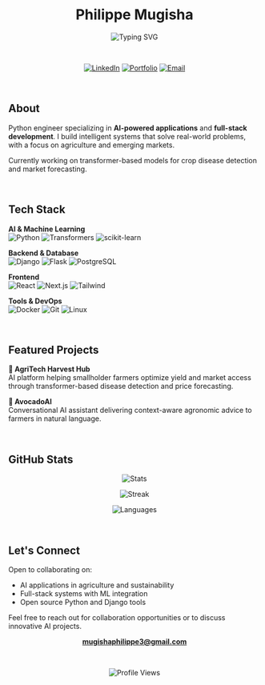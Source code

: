 <div align="center">

# Philippe Mugisha

![Typing SVG](https://readme-typing-svg.demolab.com?font=Fira+Code&weight=500&size=22&duration=3000&pause=1000&color=3B82F6&center=true&vCenter=true&width=500&lines=AI+Engineer+%7C+Full-Stack+Developer;Transforming+Agriculture+with+AI;Building+Intelligent+Solutions)

<br>

[![LinkedIn](https://img.shields.io/badge/LinkedIn-0A66C2?style=flat&logo=linkedin&logoColor=white)](https://www.linkedin.com/in/philippe-mugisha-934470272/)
[![Portfolio](https://img.shields.io/badge/Portfolio-000000?style=flat&logo=vercel&logoColor=white)](https://philippe-kappa.vercel.app/)
[![Email](https://img.shields.io/badge/Email-EA4335?style=flat&logo=gmail&logoColor=white)](mailto:mugishaphilippe3@gmail.com)

</div>

<br>

## About

Python engineer specializing in **AI-powered applications** and **full-stack development**. I build intelligent systems that solve real-world problems, with a focus on agriculture and emerging markets.

Currently working on transformer-based models for crop disease detection and market forecasting.

<br>

## Tech Stack

**AI & Machine Learning**  
![Python](https://img.shields.io/badge/Python-3776AB?style=flat&logo=python&logoColor=white)
![Transformers](https://img.shields.io/badge/🤗_Transformers-FFD21E?style=flat)
![scikit-learn](https://img.shields.io/badge/scikit--learn-F7931E?style=flat&logo=scikitlearn&logoColor=white)

**Backend & Database**  
![Django](https://img.shields.io/badge/Django-092E20?style=flat&logo=django&logoColor=white)
![Flask](https://img.shields.io/badge/Flask-000000?style=flat&logo=flask&logoColor=white)
![PostgreSQL](https://img.shields.io/badge/PostgreSQL-4169E1?style=flat&logo=postgresql&logoColor=white)

**Frontend**  
![React](https://img.shields.io/badge/React-61DAFB?style=flat&logo=react&logoColor=black)
![Next.js](https://img.shields.io/badge/Next.js-000000?style=flat&logo=nextdotjs&logoColor=white)
![Tailwind](https://img.shields.io/badge/Tailwind-06B6D4?style=flat&logo=tailwindcss&logoColor=white)

**Tools & DevOps**  
![Docker](https://img.shields.io/badge/Docker-2496ED?style=flat&logo=docker&logoColor=white)
![Git](https://img.shields.io/badge/Git-F05032?style=flat&logo=git&logoColor=white)
![Linux](https://img.shields.io/badge/Linux-FCC624?style=flat&logo=linux&logoColor=black)

<br>

## Featured Projects

**🌾 AgriTech Harvest Hub**  
AI platform helping smallholder farmers optimize yield and market access through transformer-based disease detection and price forecasting.

**🤖 AvocadoAI**  
Conversational AI assistant delivering context-aware agronomic advice to farmers in natural language.

<br>

## GitHub Stats

<div align="center">

![Stats](https://github-readme-stats.vercel.app/api?username=Philippe012&show_icons=true&theme=dark&hide_border=true&bg_color=0D1117&title_color=3B82F6&icon_color=3B82F6&text_color=C9D1D9)

![Streak](https://github-readme-streak-stats.herokuapp.com/?user=Philippe012&theme=dark&hide_border=true&background=0D1117&stroke=3B82F6&ring=3B82F6&fire=F97316&currStreakLabel=3B82F6)

![Languages](https://github-readme-stats.vercel.app/api/top-langs/?username=Philippe012&layout=compact&theme=dark&hide_border=true&bg_color=0D1117&title_color=3B82F6&text_color=C9D1D9)

</div>

<br>

## Let's Connect

Open to collaborating on:
- AI applications in agriculture and sustainability
- Full-stack systems with ML integration
- Open source Python and Django tools

Feel free to reach out for collaboration opportunities or to discuss innovative AI projects.

<div align="center">

**[mugishaphilippe3@gmail.com](mailto:mugishaphilippe3@gmail.com)**

<br>

![Profile Views](https://komarev.com/ghpvc/?username=Philippe012&color=3B82F6&style=flat&label=Profile+Views)

</div>
